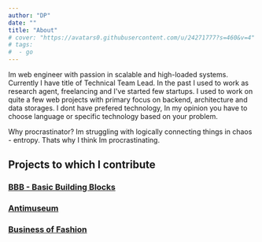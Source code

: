 ```yaml
---
author: "DP"
date: ""
title: "About"
# cover: "https://avatars0.githubusercontent.com/u/24271777?s=460&v=4"
# tags:
#  - go
---
```


Im web engineer with passion in scalable and high-loaded systems. Currently I have title of Technical Team Lead. 
In the past I used to work as research agent, freelancing and I've started few startups. 
I used to work on quite a few web projects with primary focus on backend, architecture and data storages.
I dont have prefered technology, In my opinion you have to choose language or specific technology based on your problem. 

Why procrastinator? Im struggling with logically connecting things in chaos - entropy. 
Thats why I think Im procrastinating.


## Projects to which I contribute

### [BBB - Basic Building Blocks](https://basicbb.com)

<!-- [![](https://basicbb.com/images/renders/v2/bb20/BB20_01.jpg)](https://basicbb.com) -->

### [Antimuseum](http://www.antimuseum.org/en)

<!-- [![](https://popov.si/assets/img/antimuseum.jpg)](http://www.antimuseum.org/en) -->

### [Business of Fashion](https://www.businessoffashion.com/)